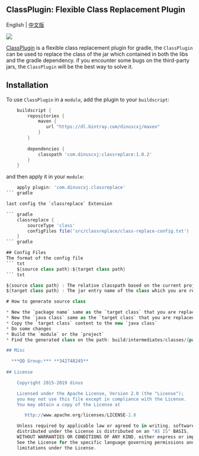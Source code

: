 ## ClassPlugin: Flexible Class Replacement Plugin               

English | [中文版](https://github.com/dinuscxj/ClassPlugin/blob/master/README-ZH.md)<br/>

![](https://raw.githubusercontent.com/dinuscxj/ClassPlugin/master/logo/class_replace_logo.jpeg?width=300)<br/>

[ClassPlugin](https://github.com/dinuscxj/ClassPlugin) is a flexible class replacement plugin for gradle, 
the `ClassPlugin` can be used to replace the class of the jar which contained in both the libs and the gradle dependency.
if you encounter some bugs on the third-party jars, the `ClassPlugin` will be the best way to solve it.

## Installation
To use `ClassPlugin` in a `module`, add the plugin to your `buildscript`:

```gradle
    buildscript {
        repositories {
            maven {
               url "https://dl.bintray.com/dinuscxj/maven"
            }
        }
    
        dependencies {
            classpath 'com.dinuscxj:classreplace:1.0.2'
        }
    }
```

and then apply it in your `module`:

``` gradle 
    apply plugin: 'com.dinuscxj.classreplace'
``` gradle

last config the `classreplace` Extension

``` gradle 
    classreplace {
        sourceType 'class' 
        configFiles file('src/classreplace/class-replace-config.txt')
    }
``` gradle 

## Config Files
The format of the config file
``` txt
    ${source class path}:${target class path}
``` txt

${source class path} : The relative classpath based on the current project is used to replace $ {target class path}
${target class path} : The jar entry name of the class which you are replaced with the ${source class path}

# How to generate source class 

* New the `package name` same as the `target class` that you are replaced  
* New the `java class` same as the `target class` that you are replaced
* Copy the `target class` content to the new `java class`
* Do some changes
* Build the `module` or the `project`  
* Find the generated class on the path: build/intermediates/classes/{package name}/{class name}

## Misc

  ***QQ Group:*** **342748245**
  
## License

    Copyright 2015-2019 dinus

    Licensed under the Apache License, Version 2.0 (the "License");
    you may not use this file except in compliance with the License.
    You may obtain a copy of the License at

       http://www.apache.org/licenses/LICENSE-2.0

    Unless required by applicable law or agreed to in writing, software
    distributed under the License is distributed on an "AS IS" BASIS,
    WITHOUT WARRANTIES OR CONDITIONS OF ANY KIND, either express or implied.
    See the License for the specific language governing permissions and
    limitations under the License.
